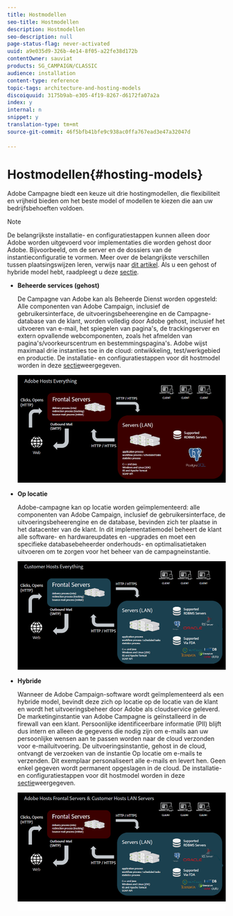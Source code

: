 ```yaml
---
title: Hostmodellen
seo-title: Hostmodellen
description: Hostmodellen
seo-description: null
page-status-flag: never-activated
uuid: a9e035d9-326b-4e14-8f05-a22fe38d172b
contentOwner: sauviat
products: SG_CAMPAIGN/CLASSIC
audience: installation
content-type: reference
topic-tags: architecture-and-hosting-models
discoiquuid: 3175b9ab-e305-4f19-8267-d6172fa07a2a
index: y
internal: n
snippet: y
translation-type: tm+mt
source-git-commit: 46f5bfb41bfe9c938ac0ffa767ead3e47a32047d

---
```



# Hostmodellen{#hosting-models}

Adobe Campagne biedt een keuze uit drie hostingmodellen, die flexibiliteit en vrijheid bieden om het beste model of modellen te kiezen die aan uw bedrijfsbehoeften voldoen.

>[!NOTE]
>
>De belangrijkste installatie- en configuratiestappen kunnen alleen door Adobe worden uitgevoerd voor implementaties die worden gehost door Adobe. Bijvoorbeeld, om de server en de dossiers van de instantieconfiguratie te vormen. Meer over de belangrijkste verschillen tussen plaatsingswijzen leren, verwijs naar [dit artikel](https://helpx.adobe.com/campaign/kb/acc-on-prem-vs-hosted.html). Als u een gehost of hybride model hebt, raadpleegt u deze [sectie](../../installation/using/about-hybrid-and-hosted-models.md).

* **Beheerde services (gehost)**

   De Campagne van Adobe kan als Beheerde Dienst worden opgesteld: Alle componenten van Adobe Campaign, inclusief de gebruikersinterface, de uitvoeringsbeheerengine en de Campagne-database van de klant, worden volledig door Adobe gehost, inclusief het uitvoeren van e-mail, het spiegelen van pagina&#39;s, de trackingserver en extern opvallende webcomponenten, zoals het afmelden van pagina&#39;s/voorkeurscentrum en bestemmingspagina&#39;s. Adobe wijst maximaal drie instanties toe in de cloud: ontwikkeling, test/werkgebied en productie. De installatie- en configuratiestappen voor dit hostmodel worden in deze [sectie](../../installation/using/hosted-model.md)weergegeven.

   ![](assets/deployment_hosted.png)

* **Op locatie**

   Adobe-campagne kan op locatie worden geïmplementeerd: alle componenten van Adobe Campaign, inclusief de gebruikersinterface, de uitvoeringsbeheerengine en de database, bevinden zich ter plaatse in het datacenter van de klant. In dit implementatiemodel beheert de klant alle software- en hardwareupdates en -upgrades en moet een specifieke databasebeheerder onderhouds- en optimalisatietaken uitvoeren om te zorgen voor het beheer van de campagneinstantie.

   ![](assets/deployment_onpremise.png)

* **Hybride**

   Wanneer de Adobe Campaign-software wordt geïmplementeerd als een hybride model, bevindt deze zich op locatie op de locatie van de klant en wordt het uitvoeringsbeheer door Adobe als cloudservice geleverd. De marketinginstantie van Adobe Campagne is geïnstalleerd in de firewall van een klant. Persoonlijke identificeerbare informatie (PII) blijft dus intern en alleen de gegevens die nodig zijn om e-mails aan uw persoonlijke wensen aan te passen worden naar de cloud verzonden voor e-mailuitvoering. De uitvoeringsinstantie, gehost in de cloud, ontvangt de verzoeken van de instantie Op locatie om e-mails te verzenden. Dit exemplaar personaliseert alle e-mails en levert hen. Geen enkel gegeven wordt permanent opgeslagen in de cloud. De installatie- en configuratiestappen voor dit hostmodel worden in deze [sectie](../../installation/using/hybrid-model.md)weergegeven.

   ![](assets/deployment_hybrid.png)

